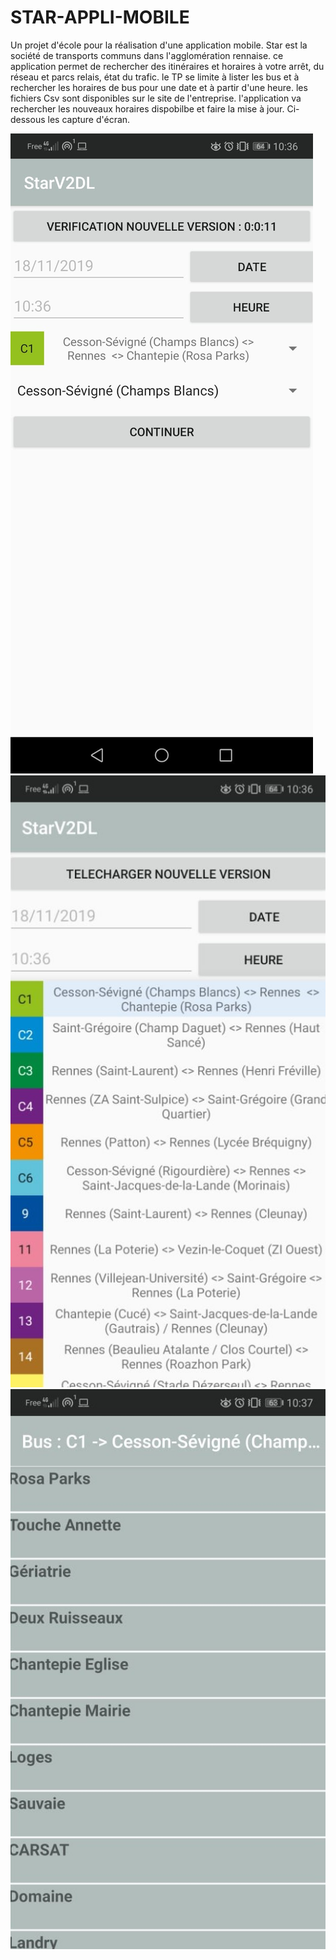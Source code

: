 # STAR-APPLI-MOBILE
Un projet d'école pour la réalisation d'une application mobile. 
Star est la société de transports communs dans l'agglomération rennaise.
ce application permet de rechercher des itinéraires et horaires à votre arrêt, du réseau et parcs relais, état du trafic. 
le TP se limite à lister les bus et à rechercher les horaires de bus pour une date et à partir d'une heure.
les fichiers Csv sont disponibles sur le site de l'entreprise. l'application va rechercher les nouveaux horaires dispobilbe et faire la mise à jour.
Ci-dessous les capture d'écran.


![Selection de date et heure](1.jpg)
![Selection de date et heure](2.jpg)
![Selection de date et heure](3.jpg)